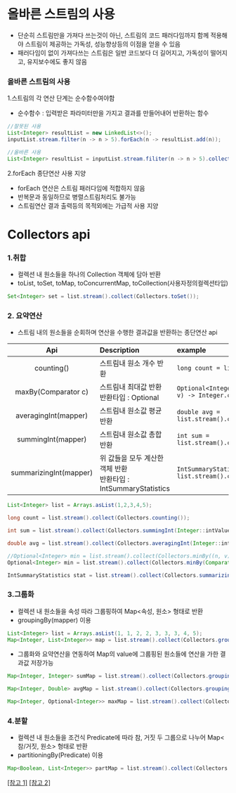 # 올바른 스트림의 사용
* 단순히 스트림만을 가져다 쓰는것이 아닌, 스트림의 코드 패러다임까지 함께 적용해야 스트림이 제공하는 가독성, 성능향상등의 이점을 얻을 수 있음
* 패러다임이 없이 가져다쓰는 스트림은 일반 코드보다 더 길어지고, 가독성이 떨어지고, 유지보수에도 좋지 않음

### 올바른 스트림의 사용
1.스트림의 각 연산 단계는 순수함수여야함
* 순수함수 : 입력받은 파라미터만을 가지고 결과를 만들어내어 반환하는 함수
```java
//잘못된 사용
List<Integer> resultList = new LinkedList<>();
inputList.stream.filter(n -> n > 5).forEach(n -> resultList.add(n));		//스트림 연산 내에서 연산 밖의 외부 객체에 수정을 가하고있음

//올바른 사용
List<Integer> resultList = inputList.stream.filiter(n -> n > 5).collect(Collectors.toList());
```

2.forEach 종단연산 사용 지양
* forEach 연산은 스트림 패러다임에 적합하지 않음
* 반복문과 동일하므로 병렬스트림처리도 불가능
* 스트림연산 결과 출력등의 목적외에는 가급적 사용 지양


# Collectors api
### 1.취합
* 컬렉션 내 원소들을 하나의 Collection 객체에 담아 반환
* toList, toSet, toMap, toConcurrentMap, toCollection(사용자정의컬렉션타입)
```java
Set<Integer> set = list.stream().collect(Collectors.toSet());
```
 
### 2. 요약연산
* 스트림 내의 원소들을 순회하며 연산을 수행한 결과값을 반환하는 종단연산 api

| Api | Description | example|
|:---:|:-----------|:--------|
|counting()|스트림내 원소 개수 반환|``` long count = list.stream().collect(Collectors.counting()); ```|
|maxBy(Comparator c)|스트림내 최대값 반환 <br> 반환타입 : Optional<T>|``` Optional<Integer> min = list.stream().collect(Collectors.minBy((n, v) -> Integer.compare(n, v))); ```|
|averagingInt(mapper)|스트림내 원소값 평균 반환|``` double avg = list.stream().collect(Collectors.averagingInt(Integer::intValue)); ```|
|summingInt(mapper)|스트림내 원소값 총합 반환|``` int sum = list.stream().collect(Collectors.summingInt(Integer::intValue)); ```|
|summarizingInt(mapper)|위 값들을 모두 계산한 객체 반환 <br> 반환타입 : IntSummaryStatistics |``` IntSummaryStatistics stat = list.stream().collect(Collectors.summarizingInt(Integer::intValue)); ```| 

```java
List<Integer> list = Arrays.asList(1,2,3,4,5);

long count = list.stream().collect(Collectors.counting());

int sum = list.stream().collect(Collectors.summingInt(Integer::intValue));

double avg = list.stream().collect(Collectors.averagingInt(Integer::intValue));

//Optional<Integer> min = list.stream().collect(Collectors.minBy((n, v) -> Integer.compare(n, v)));
Optional<Integer> min = list.stream().collect(Collectors.minBy(Comparator.comparingInt(Integer::intValue)));

IntSummaryStatistics stat = list.stream().collect(Collectors.summarizingInt(Integer::intValue));
```

### 3.그룹화
* 컬렉션 내 원소들을 속성 따라 그룹핑하여 Map<속성, 원소> 형태로 반환
* groupingBy(mapper) 이용
```java
List<Integer> list = Arrays.asList(1, 1, 2, 2, 3, 3, 3, 4, 5);
Map<Integer, List<Integer>> map = list.stream().collect(Collectors.groupingBy(Integer::intValue));	//{1=[1, 1], 2=[2, 2], 3=[3, 3, 3], 4=[4], 5=[5]}
```

* 그룹화와 요약연산을 연동하여 Map의 value에 그룹핑된 원소들에 연산을 가한 결과값 저장가능
```java
Map<Integer, Integer> sumMap = list.stream().collect(Collectors.groupingBy(Integer::intValue, Collectors.summingInt(Integer::intValue)));

Map<Integer, Double> avgMap = list.stream().collect(Collectors.groupingBy(Integer::intValue, Collectors.averagingInt(Integer::intValue)));

Map<Integer, Optional<Integer>> maxMap = list.stream().collect(Collectors.groupingBy(Integer::intValue, Collectors.maxBy(Comparator.comparingInt(Integer::intValue))));
```

### 4.분할
* 컬렉션 내 원소들을 조건식 Predicate에 따라 참, 거짓 두 그룹으로 나누어 Map<참/거짓, 원소> 형태로 반환
* partitioningBy(Predicate) 이용
```java
Map<Boolean, List<Integer>> partMap = list.stream().collect(Collectors.partitioningBy(n -> n > 5));		//{false=[1, 2, 3, 4, 5], true=[6, 7, 8, 9]}
```

[[참고 1]](https://12bme.tistory.com/468)
[[참고 2]](https://wraithkim.wordpress.com/2017/04/13/java-8-%EC%8A%A4%ED%8A%B8%EB%A6%BC-%ED%8A%9C%ED%86%A0%EB%A6%AC%EC%96%BC/)